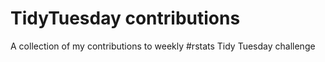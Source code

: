 # TidyTuesday contributions
A collection of my contributions to weekly #rstats Tidy Tuesday challenge
